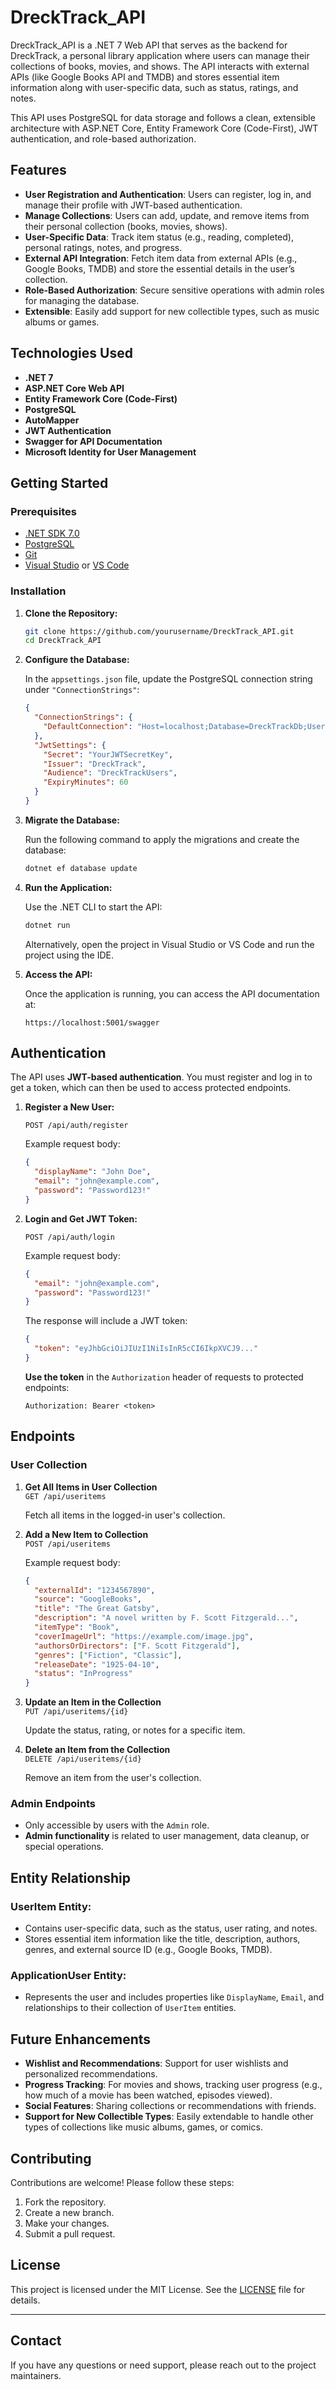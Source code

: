 # **DreckTrack_API**

DreckTrack_API is a .NET 7 Web API that serves as the backend for DreckTrack, a personal library application where users can manage their collections of books, movies, and shows. The API interacts with external APIs (like Google Books API and TMDB) and stores essential item information along with user-specific data, such as status, ratings, and notes. 

This API uses PostgreSQL for data storage and follows a clean, extensible architecture with ASP.NET Core, Entity Framework Core (Code-First), JWT authentication, and role-based authorization.

## **Features**

- **User Registration and Authentication**: Users can register, log in, and manage their profile with JWT-based authentication.
- **Manage Collections**: Users can add, update, and remove items from their personal collection (books, movies, shows).
- **User-Specific Data**: Track item status (e.g., reading, completed), personal ratings, notes, and progress.
- **External API Integration**: Fetch item data from external APIs (e.g., Google Books, TMDB) and store the essential details in the user’s collection.
- **Role-Based Authorization**: Secure sensitive operations with admin roles for managing the database.
- **Extensible**: Easily add support for new collectible types, such as music albums or games.

## **Technologies Used**

- **.NET 7**
- **ASP.NET Core Web API**
- **Entity Framework Core (Code-First)**
- **PostgreSQL**
- **AutoMapper**
- **JWT Authentication**
- **Swagger for API Documentation**
- **Microsoft Identity for User Management**

## **Getting Started**

### **Prerequisites**

- [.NET SDK 7.0](https://dotnet.microsoft.com/download/dotnet/7.0)
- [PostgreSQL](https://www.postgresql.org/download/)
- [Git](https://git-scm.com/)
- [Visual Studio](https://visualstudio.microsoft.com/) or [VS Code](https://code.visualstudio.com/)

### **Installation**

1. **Clone the Repository:**

   ```bash
   git clone https://github.com/yourusername/DreckTrack_API.git
   cd DreckTrack_API
   ```

2. **Configure the Database:**

   In the `appsettings.json` file, update the PostgreSQL connection string under `"ConnectionStrings"`:

   ```json
   {
     "ConnectionStrings": {
       "DefaultConnection": "Host=localhost;Database=DreckTrackDb;Username=yourusername;Password=yourpassword"
     },
     "JwtSettings": {
       "Secret": "YourJWTSecretKey",
       "Issuer": "DreckTrack",
       "Audience": "DreckTrackUsers",
       "ExpiryMinutes": 60
     }
   }
   ```

3. **Migrate the Database:**

   Run the following command to apply the migrations and create the database:

   ```bash
   dotnet ef database update
   ```

4. **Run the Application:**

   Use the .NET CLI to start the API:

   ```bash
   dotnet run
   ```

   Alternatively, open the project in Visual Studio or VS Code and run the project using the IDE.

5. **Access the API:**

   Once the application is running, you can access the API documentation at:

   ```
   https://localhost:5001/swagger
   ```

## **Authentication**

The API uses **JWT-based authentication**. You must register and log in to get a token, which can then be used to access protected endpoints.

1. **Register a New User:**

   `POST /api/auth/register`

   Example request body:

   ```json
   {
     "displayName": "John Doe",
     "email": "john@example.com",
     "password": "Password123!"
   }
   ```

2. **Login and Get JWT Token:**

   `POST /api/auth/login`

   Example request body:

   ```json
   {
     "email": "john@example.com",
     "password": "Password123!"
   }
   ```

   The response will include a JWT token:

   ```json
   {
     "token": "eyJhbGciOiJIUzI1NiIsInR5cCI6IkpXVCJ9..."
   }
   ```

   **Use the token** in the `Authorization` header of requests to protected endpoints:

   ```
   Authorization: Bearer <token>
   ```

## **Endpoints**

### **User Collection**

1. **Get All Items in User Collection**  
   `GET /api/useritems`

   Fetch all items in the logged-in user's collection.

2. **Add a New Item to Collection**  
   `POST /api/useritems`

   Example request body:

   ```json
   {
     "externalId": "1234567890",
     "source": "GoogleBooks",
     "title": "The Great Gatsby",
     "description": "A novel written by F. Scott Fitzgerald...",
     "itemType": "Book",
     "coverImageUrl": "https://example.com/image.jpg",
     "authorsOrDirectors": ["F. Scott Fitzgerald"],
     "genres": ["Fiction", "Classic"],
     "releaseDate": "1925-04-10",
     "status": "InProgress"
   }
   ```

3. **Update an Item in the Collection**  
   `PUT /api/useritems/{id}`

   Update the status, rating, or notes for a specific item.

4. **Delete an Item from the Collection**  
   `DELETE /api/useritems/{id}`

   Remove an item from the user's collection.

### **Admin Endpoints**

- Only accessible by users with the `Admin` role.
- **Admin functionality** is related to user management, data cleanup, or special operations.

## **Entity Relationship**

### **UserItem Entity:**

- Contains user-specific data, such as the status, user rating, and notes.
- Stores essential item information like the title, description, authors, genres, and external source ID (e.g., Google Books, TMDB).

### **ApplicationUser Entity:**

- Represents the user and includes properties like `DisplayName`, `Email`, and relationships to their collection of `UserItem` entities.

## **Future Enhancements**

- **Wishlist and Recommendations**: Support for user wishlists and personalized recommendations.
- **Progress Tracking**: For movies and shows, tracking user progress (e.g., how much of a movie has been watched, episodes viewed).
- **Social Features**: Sharing collections or recommendations with friends.
- **Support for New Collectible Types**: Easily extendable to handle other types of collections like music albums, games, or comics.

## **Contributing**

Contributions are welcome! Please follow these steps:

1. Fork the repository.
2. Create a new branch.
3. Make your changes.
4. Submit a pull request.

## **License**

This project is licensed under the MIT License. See the [LICENSE](LICENSE) file for details.

---

## **Contact**

If you have any questions or need support, please reach out to the project maintainers.
